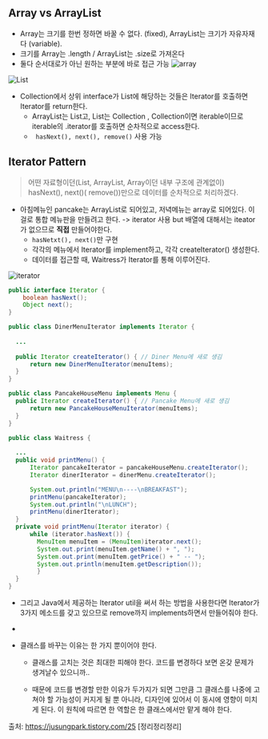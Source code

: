 

## Array vs ArrayList
- Array는 크기를 한번 정하면 바꿀 수 없다. (fixed), ArrayList는 크기가 자유자재다 (variable).
- 크기를 Array는 .length / ArrayList는 .size로 가져온다
- 둘다 순서대로가 아닌 원하는 부분에 바로 접근 가능
![array](https://user-images.githubusercontent.com/50645183/100516327-7e77d400-31c6-11eb-9d77-6e80591de8ad.PNG)

![List](https://user-images.githubusercontent.com/50645183/100517822-f3e8a200-31d0-11eb-903f-60fe97490602.PNG)

- Collection에서 상위 interface가 List에 해당하는 것들은 Iterator를 호출하면 Iterator를 return한다.
  - ArrayList는 List고, List는 Collection , Collection이면 iterable이므로 iterable의 .iterator를 호출하면 순차적으로 access한다.
  - ``` hasNext(), next(), remove()``` 사용 가능

## Iterator Pattern
> 어떤 자료형이던(List, ArrayList, Array이던 내부 구조에 관계없이) hasNext(), next()( remove())만으로 데이터를 순차적으로 처리하겠다. 

- 아침메뉴인 pancake는 ArrayList로 되어있고, 저녁메뉴는 array로 되어있다. 이걸로 통합 메뉴판을 만들려고 한다. -> iterator 사용 but
  배열에 대해서는 iteator가 없으므로 **직접** 만들어야한다.
    - ```hasNetxt(), next()```만 구현
    - 각각의 메뉴에서 Iterator를 implement하고, 각각 createIterator() 생성한다.
    - 데이터를 접근할 때, Waitress가 Iterator를 통해 이루어진다. 
    
![iterator](https://user-images.githubusercontent.com/50645183/100535527-204a0000-325d-11eb-8f24-f68a88b09550.PNG)
    
  
```java
public interface Iterator {
	boolean hasNext();
	Object next();
}
```
```java
public class DinerMenuIterator implements Iterator {
  
  ...
 
  public Iterator createIterator() { // Diner Menu에 새로 생김
      return new DinerMenuIterator(menuItems);
  }
} 
```
```java
public class PancakeHouseMenu implements Menu {
  public Iterator createIterator() { // Pancake Menu에 새로 생김
      return new PancakeHouseMenuIterator(menuItems);
  }
}
```
```java
public class Waitress {
  
  ...
  public void printMenu() { 
      Iterator pancakeIterator = pancakeHouseMenu.createIterator();
      Iterator dinerIterator = dinerMenu.createIterator();

      System.out.println("MENU\n----\nBREAKFAST");
      printMenu(pancakeIterator);
      System.out.println("\nLUNCH");
      printMenu(dinerIterator);
  }
  private void printMenu(Iterator iterator) {
      while (iterator.hasNext()) {
        MenuItem menuItem = (MenuItem)iterator.next();
        System.out.print(menuItem.getName() + ", ");
        System.out.print(menuItem.getPrice() + " -- ");
        System.out.println(menuItem.getDescription());
		}
  }
}
```  

- 그리고 Java에서 제공하는 Iterator util을 써서 하는 방법을 사용한다면 Iterator가 3가지 메소드를 갖고 있으므로
  remove까지 implements하면서 만들어줘야 한다.
 
- 





- 클래스를 바꾸는 이유는 한 가지 뿐이어야 한다. 
	- 클래스를 고치는 것은 최대한 피해야 한다. 코드를 변경하다 보면 온갖 문제가 생겨날수 있으니까..
	
	- 때문에 코드를 변경할 만한 이유가 두가지가 되면 그만큼 그 클래스를 나중에 고쳐야 할 가능성이 커지게 될 뿐 아니라, 디자인에 있어서 	       이 동시에 영향이 미치게 된다. 이 원칙에 따르면 한 역할은 한 클래스에서만 맡게 해야 한다.



출처: https://jusungpark.tistory.com/25 [정리정리정리]


